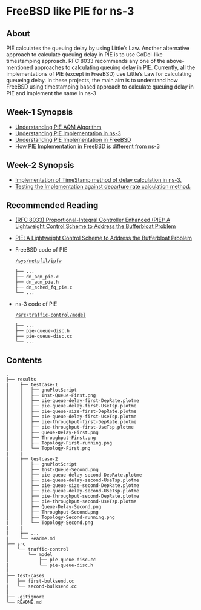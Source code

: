 #  FreeBSD like PIE for ns-3

## About

PIE calculates the queuing delay by using Little’s Law. Another alternative approach to
calculate queuing delay in PIE is to use CoDel-like timestamping approach. RFC 8033
recommends any one of the above-mentioned approaches to calculating queuing delay in PIE.
Currently, all the implementations of PIE (except in FreeBSD) use Little’s Law for calculating
queueing delay. In these projects, the main aim is to understand how FreeBSD using
timestamping based approach to calculate queuing delay in PIE and implement the same in ns-3

## Week-1 Synopsis
* [ Understanding PIE AQM Algorithm ](https://github.com/siddeshlc8/freebsd-pie-in-ns3/wiki/Week-1-Synopsis#pie-proportional-integral-controller-enhanced)
* [ Understanding PIE Implementation in ns-3 ](https://github.com/siddeshlc8/freebsd-pie-in-ns3/wiki/Week-1-Synopsis#implementation-of-pie-in-ns-3)
* [ Understanding PIE Implementation in FreeBSD ](https://github.com/siddeshlc8/freebsd-pie-in-ns3/wiki/Week-1-Synopsis#implementation-of-pie-in-freebsd )
* [How PIE Implementation in FreeBSD is different from ns-3]( https://github.com/siddeshlc8/freebsd-pie-in-ns3/wiki/Week-1-Synopsis#difference-between-ns-3--freebsd-pie-implementation)

## Week-2 Synopsis
* [ Implementation of TimeStamp method of delay calculation in ns-3. ](https://github.com/siddeshlc8/freebsd-pie-in-ns3/wiki/Week-2-Synopsis#implementation)
* [ Testing the Implementation against departure rate calculation method. ](https://github.com/siddeshlc8/freebsd-pie-in-ns3/wiki/Week-2-Synopsis#testing)

## Recommended Reading
- [(RFC 8033) Proportional-Integral Controller Enhanced (PIE): A Lightweight Control
Scheme to Address the Bufferbloat Problem ](https://tools.ietf.org/html/rfc8033)
- [PIE: A Lightweight Control Scheme to Address the Bufferbloat Problem ](http://ieeexplore.ieee.org/document/6602305/)
- FreeBSD code of PIE 

  [`/sys/netpfil/ipfw`](https://github.com/freebsd/freebsd/tree/master/sys/netpfil/ipfw)
  ```
  ├── ...
  ├── dn_aqm_pie.c 
  ├── dn_aqm_pie.h 
  ├── dn_sched_fq_pie.c 
  └── ...
  ```
- ns-3 code of PIE 

  [`/src/traffic-control/model`](https://github.com/nsnam/ns-3-dev-git/tree/master/src/traffic-control/model)
  ```
  ├── ...
  ├── pie-queue-disc.h
  ├── pie-queue-disc.cc
  └── ...
  ```
## Contents
```
.
├── results
|    ├── testcase-1
│    │   ├── gnuPlotScript
│    │   ├── Inst-Queue-First.png
│    │   ├── pie-queue-delay-first-DepRate.plotme
│    │   ├── pie-queue-delay-first-UseTsp.plotme
│    │   ├── pie-queue-size-first-DepRate.plotme
│    │   ├── pie-queue-delay-first-UseTsp.plotme
│    │   ├── pie-throughput-first-DepRate.plotme
│    │   ├── pie-throughput-first-UseTsp.plotme
│    │   ├── Queue-Delay-First.png
│    │   ├── Throughput-First.png
│    │   ├── Topology-First-running.png
│    │   └── Topology-First.png
|    | 
│    ├── testcase-2
│    │   ├── gnuPlotScript
│    │   ├── Inst-Queue-Second.png
│    │   ├── pie-queue-delay-second-DepRate.plotme
│    │   ├── pie-queue-delay-second-UseTsp.plotme
│    │   ├── pie-queue-size-second-DepRate.plotme
│    │   ├── pie-queue-delay-second-UseTsp.plotme
│    │   ├── pie-throughput-second-DepRate.plotme
│    │   ├── pie-throughput-second-UseTsp.plotme
│    │   ├── Queue-Delay-Second.png
│    │   ├── Throughput-Second.png
│    │   ├── Topology-Second-running.png
|    │   └── Topology-Second.png
|    |
|    ├── ...
|    └── Readme.md
├── src
│   └── traffic-control
│       └── model
│           ├── pie-queue-disc.cc
|           └── pie-queue-disc.h
|
├── test-cases
│   ├── first-bulksend.cc
|   └── second-bulksend.cc
|
├── .gitignore
└── README.md
```